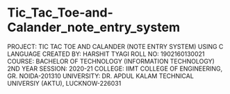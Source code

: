 # Tic_Tac_Toe-and-Calander_note_entry_system
PROJECT: TIC TAC TOE AND CALANDER (NOTE ENTRY SYSTEM) USING C LANGUAGE  CREATED BY: HARSHIT TYAGI  ROLL NO: 1902160130021  COURSE: BACHELOR OF TECHNOLOGY (INFORMATION TECHNOLOGY) 2ND YEAR  SESSION: 2020-21  COLLEGE: IIMT COLLEGE OF ENGINEERING, GR. NOIDA-201310  UNIVERSITY: DR. APDUL KALAM TECHNICAL UNIVERSIY (AKTU), LUCKNOW-226031

